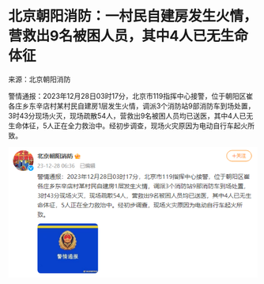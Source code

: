 # 北京朝阳消防：一村民自建房发生火情，营救出9名被困人员，其中4人已无生命体征

来源：北京朝阳消防

警情通报：2023年12月28日03时17分，北京市119指挥中心接警，位于朝阳区崔各庄乡东辛店村某村民自建房1层发生火情，调派3个消防站9部消防车到场处置，3时43分现场火灭，现场疏散54人，营救出9名被困人员均已送医，其中4人已无生命体征，5人正在全力救治中。经初步调查，现场火灾原因为电动自行车起火所致。

![24415e05b86ebf9aed2164bdd4d46570.jpg](./北京朝阳消防一村民自建房发生火情营救出9名被困人员其中4人已无生命体征/24415e05b86ebf9aed2164bdd4d46570.jpg)

